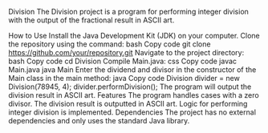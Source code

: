 Division
The Division project is a program for performing integer division with the output of the fractional result in ASCII art.

How to Use
Install the Java Development Kit (JDK) on your computer.
Clone the repository using the command:
bash
Copy code
git clone https://github.com/your/repository.git
Navigate to the project directory:
bash
Copy code
cd Division
Compile Main.java:
css
Copy code
javac Main.java
java Main
Enter the dividend and divisor in the constructor of the Main class in the main method:
java
Copy code
Division divider = new Division(78945, 4);
divider.performDivision();
The program will output the division result in ASCII art.
Features
The program handles cases with a zero divisor.
The division result is outputted in ASCII art.
Logic for performing integer division is implemented.
Dependencies
The project has no external dependencies and only uses the standard Java library.
